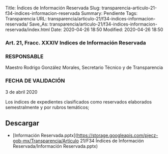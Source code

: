Title: Índices de Información Reservada
Slug: transparencia-articulo-21-f34-indices-informacion-reservada
Summary: Pendiente
Tags: Transparencia
URL: transparencia/articulo-21/f34-indices-informacion-reservada/
Save_As: transparencia/articulo-21/f34-indices-informacion-reservada/index.html
Date: 2020-04-26 18:50
Modified: 2020-04-26 18:50


### Art. 21, Fracc. XXXIV Indices de Información Reservada

### RESPONSABLE

Maestro Rodrigo González Morales, Secretario Técnico y de Transparencia

### FECHA DE VALIDACIÓN

3 de abril 2020

Los índices de expedientes clasificados como reservados elaborados semestralmente y por rubros temáticos;


## Descargar


* [Información Reservada.pptx](https://storage.googleapis.com/pjecz-gob-mx/Transparencia/Artículo 21/F34 Índices de Información Reservada/Información Reservada.pptx)


